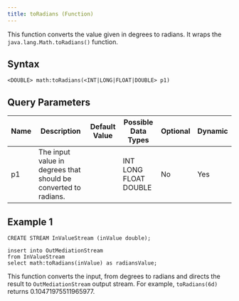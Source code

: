 ```yaml
---
title: toRadians (Function)
---
```


This function converts the value given in degrees to radians. It wraps the `java.lang.Math.toRadians()` function.

## Syntax

    <DOUBLE> math:toRadians(<INT|LONG|FLOAT|DOUBLE> p1)

## Query Parameters

| Name | Description                                                     | Default Value | Possible Data Types   | Optional | Dynamic |
|------|-----------------------------------------------------------------|---------------|-----------------------|----------|---------|
| p1   | The input value in degrees that should be converted to radians. |               | INT LONG FLOAT DOUBLE | No       | Yes     |

## Example 1

    CREATE STREAM InValueStream (inValue double);

    insert into OutMediationStream
    from InValueStream
    select math:toRadians(inValue) as radiansValue;

This function converts the input, from degrees to radians and directs the result to `OutMediationStream` output stream. For example, `toRadians(6d)` returns 0.10471975511965977.
